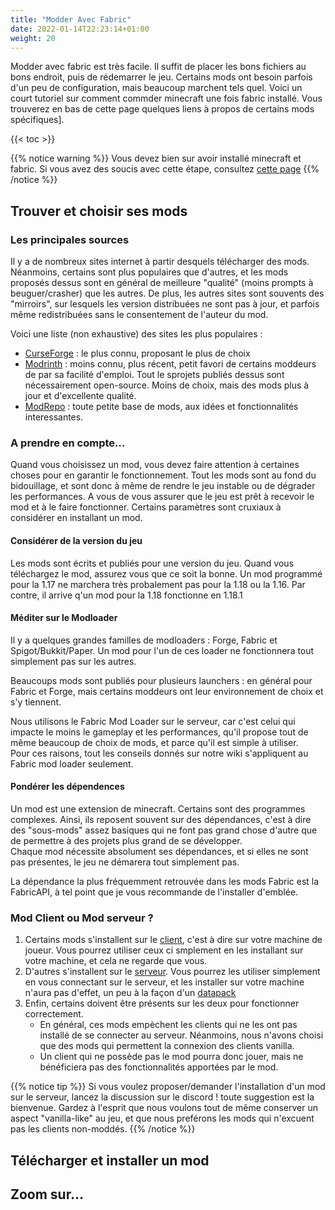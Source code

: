 ```yaml
---
title: "Modder Avec Fabric"
date: 2022-01-14T22:23:14+01:00
weight: 20
---
```


Modder avec fabric est très facile. Il suffit de placer les bons fichiers au bons endroit, puis de rédemarrer le jeu.
Certains mods ont besoin parfois d'un peu de configuration, mais beaucoup marchent tels quel.
Voici un court tutoriel sur comment commder minecraft une fois fabric installé. Vous trouverez en bas de cette page quelques liens à propos de certains mods spécifiques].

{{< toc >}}

{{% notice warning %}}
Vous devez bien sur avoir installé minecraft et fabric. Si vous avez des soucis avec cette étape, consultez [cette page](/guide-technique/installer-fabric/)
{{% /notice %}}

## Trouver et choisir ses mods

### Les principales sources
Il y a de nombreux sites internet à partir desquels télécharger des mods. Néanmoins, certains sont plus populaires que d'autres, et les mods proposés dessus sont en général de meilleure "qualité" (moins prompts à beuguer/crasher) que les autres. De plus, les autres sites sont souvents des "mirroirs", sur lesquels les version distribuées ne sont pas à jour, et parfois même redistribuées sans le consentement de l'auteur du mod.

Voici une liste (non exhaustive) des sites les plus populaires :
 - [CurseForge](http://curseforge.com) : le plus connu, proposant le plus de choix
 - [Modrinth](http://modrinth.com/mods) : moins connu, plus récent, petit favori de certains moddeurs de par sa facilité d'emploi. Tout le sprojets publiés dessus sont nécessairement open-source. Moins de choix, mais des mods plus à jour et d'excellente qualité.
 - [ModRepo](http://modrepo.de) : toute petite base de mods, aux idées et fonctionnalités interessantes.

### A prendre en compte…
Quand vous choisissez un mod, vous devez faire attention à certaines choses pour en garantir le fonctionnement. Tout les mods sont au fond du bidouillage, et sont donc à même de rendre le jeu instable ou de dégrader les performances. A vous de vous assurer que le jeu est prêt à recevoir le mod et à le faire fonctionner. Certains paramètres sont cruxiaux à considérer en installant un mod.

#### Considérer de la version du jeu
Les mods sont écrits et publiés pour une version du jeu. Quand vous téléchargez le mod, assurez vous que ce soit la bonne. Un mod programmé pour la 1.17 ne marchera très probalement pas pour la 1.18 ou la 1.16. Par contre, il arrive q'un mod pour la 1.18 fonctionne en 1.18.1

#### Méditer sur le Modloader
Il y a quelques grandes familles de modloaders : Forge, Fabric et Spigot/Bukkit/Paper.
Un mod pour l'un de ces loader ne fonctionnera tout simplement pas sur les autres.

Beaucoups mods sont publiés pour plusieurs launchers : en général pour Fabric et Forge, mais certains moddeurs ont leur environnement de choix et s'y tiennent.

Nous utilisons le Fabric Mod Loader sur le serveur, car c'est celui qui impacte le moins le gameplay et les performances, qu'il propose tout de même beaucoup de choix de mods, et parce qu'il est simple à utiliser.  
Pour ces raisons, tout les conseils donnés sur notre wiki s'appliquent au Fabric mod loader seulement.

#### Pondérer les dépendences
Un mod est une extension de minecraft. Certains sont des programmes complexes. Ainsi, ils reposent souvent sur des dépendances, c'est à dire des "sous-mods" assez basiques qui ne font pas grand chose d'autre que de permettre à des projets plus grand de se développer.  
Chaque mod nécessite absolument ses dépendances, et si elles ne sont pas présentes, le jeu ne démarera tout simplement pas.

La dépendance la plus fréquemment retrouvée dans les mods Fabric est la FabricAPI, à tel point que je vous recommande de l'installer d'emblée.

### Mod Client ou Mod serveur ?
 1. Certains mods s'installent sur le [client](/lexique#client), c'est à dire sur votre machine de joueur. Vous pourrez utiliser ceux ci smplement en les installant sur votre machine, et cela ne regarde que vous.
 1. D'autres s'installent sur le [serveur](/lexique#serveur). Vous pourrez les utiliser simplement en vous connectant sur le serveur, et les installer sur votre machine n'aura pas d'effet, un peu à la façon d'un [datapack](/lexique#datapack)
 1. Enfin, certains doivent être présents sur les deux pour fonctionner correctement.
    - En général, ces mods empèchent les clients qui ne les ont pas installé de se connecter au serveur. Néanmoins, nous n'avons choisi que des mods qui permettent la connexion des clients vanilla.
    - Un client qui ne possède pas le mod pourra donc jouer, mais ne bénéficiera pas des fonctionnalités apportées par le mod.

{{% notice tip %}}
Si vous voulez proposer/demander l'installation d'un mod sur le serveur, lancez la discussion sur le discord ! toute suggestion est la bienvenue. Gardez à l'esprit que nous voulons tout de même conserver un aspect "vanilla-like" au jeu, et que nous preférons les mods qui n'excuent pas les clients non-moddés.
{{% /notice %}}

## Télécharger et installer un mod

## Zoom sur...
